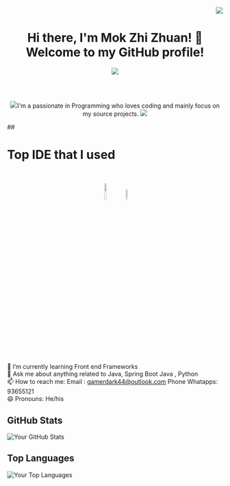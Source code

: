 <p align="right"><img src="https://komarev.com/ghpvc/?username=mokzhizhuan&color=green"/></p>
<h1 align="center">Hi there, I'm Mok Zhi Zhuan! 👋 <br>Welcome to my GitHub profile! </h1> 

<p align="center">
<img src="https://github.com/mokzhizhuan/mokzhizhuan/assets/53340265/c3546ae6-8a61-418d-a063-695973b94366"/>
  
  </p> 
  <br><br>


<p align="center">
  <img src="https://github.com/mokzhizhuan/mokzhizhuan/assets/53340265/5d891201-4367-4945-bd23-03e3055ca64d"/>I'm a passionate in Programming who loves coding and mainly focus on my source projects. <img src="https://github.com/mokzhizhuan/mokzhizhuan/assets/53340265/5d891201-4367-4945-bd23-03e3055ca64d"/>
</p>
##
<h1>Top IDE that I used</h1><br>
<p align="center"><img src="https://github.com/mokzhizhuan/mokzhizhuan/assets/53340265/ef3db784-dae2-44a1-bd75-05b36fc092a0" width="10%" height="10%"/>
<img src="https://github.com/mokzhizhuan/mokzhizhuan/assets/53340265/3f46eac9-90bb-409b-862e-f81100f82539"width="8%" height="8%"/></p>

##
🌱 I’m currently learning Front end Frameworks <br>
💬 Ask me about anything related to Java, Spring Boot Java , Python <br>
📫 How to reach me: Email : gamerdark44@outlook.com  Phone Whatapps: 93655121 <br>
😄 Pronouns: He/his


##

## GitHub Stats

![Your GitHub Stats](https://github-readme-stats.vercel.app/api?username=mokzhizhuan&show_icons=true&theme=radical)

## Top Languages

![Your Top Languages](https://github-readme-stats.vercel.app/api/top-langs/?username=mokzhizhuan&layout=compact&theme=radical)

